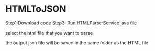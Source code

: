 # HTMLToJSON
Step1:Download code
Step3: Run HTMLParserService.java file

select the html file that you want to parse

the output json file will be saved in the same folder as the HTML file.


